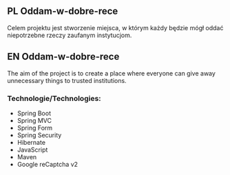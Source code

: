 ## PL Oddam-w-dobre-rece
Celem projektu jest stworzenie miejsca, w którym każdy będzie mógł oddać niepotrzebne rzeczy zaufanym instytucjom.
## EN Oddam-w-dobre-rece
The aim of the project is to create a place where
everyone can give away unnecessary things to trusted institutions.
### Technologie/Technologies:
* Spring Boot
* Spring MVC
* Spring Form
* Spring Security
* Hibernate
* JavaScript
* Maven
* Google reCaptcha v2

